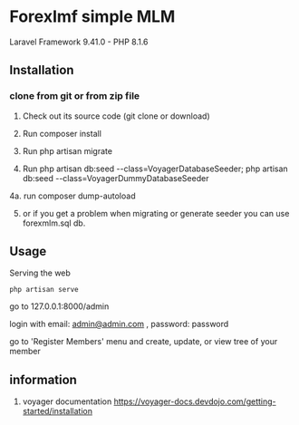 # ForexImf simple MLM

Laravel Framework 9.41.0 - PHP 8.1.6

## Installation

### clone from git or from zip file
1. Check out its source code (git clone or download)

2. Run composer install

3. Run php artisan migrate

4. Run php artisan db:seed --class=VoyagerDatabaseSeeder; php artisan db:seed --class=VoyagerDummyDatabaseSeeder

4a. run composer dump-autoload 

5. or if you get a problem when migrating or generate seeder you can use forexmlm.sql db.



## Usage
Serving the web
```
php artisan serve

```
go to 127.0.0.1:8000/admin

login with email: admin@admin.com , password: password

go to 'Register Members' menu and create, update, or view tree of your member


## information

1. voyager documentation https://voyager-docs.devdojo.com/getting-started/installation
